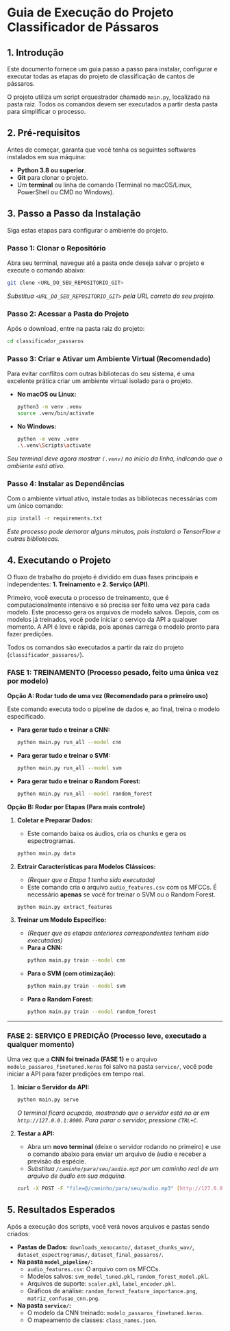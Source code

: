# Guia de Execução do Projeto Classificador de Pássaros

## 1. Introdução

Este documento fornece um guia passo a passo para instalar, configurar e executar todas as etapas do projeto de classificação de cantos de pássaros.

O projeto utiliza um script orquestrador chamado `main.py`, localizado na pasta raiz. Todos os comandos devem ser executados a partir desta pasta para simplificar o processo.

## 2. Pré-requisitos

Antes de começar, garanta que você tenha os seguintes softwares instalados em sua máquina:

* **Python 3.8 ou superior**.
* **Git** para clonar o projeto.
* Um **terminal** ou linha de comando (Terminal no macOS/Linux, PowerShell ou CMD no Windows).

## 3. Passo a Passo da Instalação

Siga estas etapas para configurar o ambiente do projeto.

### Passo 1: Clonar o Repositório

Abra seu terminal, navegue até a pasta onde deseja salvar o projeto e execute o comando abaixo:
```bash
git clone <URL_DO_SEU_REPOSITORIO_GIT>
```
*Substitua `<URL_DO_SEU_REPOSITORIO_GIT>` pela URL correta do seu projeto.*

### Passo 2: Acessar a Pasta do Projeto

Após o download, entre na pasta raiz do projeto:
```bash
cd classificador_passaros
```

### Passo 3: Criar e Ativar um Ambiente Virtual (Recomendado)

Para evitar conflitos com outras bibliotecas do seu sistema, é uma excelente prática criar um ambiente virtual isolado para o projeto.

* **No macOS ou Linux:**
    ```bash
    python3 -m venv .venv
    source .venv/bin/activate
    ```

* **No Windows:**
    ```bash
    python -m venv .venv
    .\.venv\Scripts\activate
    ```
*Seu terminal deve agora mostrar `(.venv)` no início da linha, indicando que o ambiente está ativo.*

### Passo 4: Instalar as Dependências

Com o ambiente virtual ativo, instale todas as bibliotecas necessárias com um único comando:
```bash
pip install -r requirements.txt
```
*Este processo pode demorar alguns minutos, pois instalará o TensorFlow e outras bibliotecas.*

## 4. Executando o Projeto

O fluxo de trabalho do projeto é dividido em duas fases principais e independentes: **1. Treinamento** e **2. Serviço (API)**.

Primeiro, você executa o processo de treinamento, que é computacionalmente intensivo e só precisa ser feito uma vez para cada modelo. Este processo gera os arquivos de modelo salvos. Depois, com os modelos já treinados, você pode iniciar o serviço da API a qualquer momento. A API é leve e rápida, pois apenas carrega o modelo pronto para fazer predições.

Todos os comandos são executados a partir da raiz do projeto (`classificador_passaros/`).

### FASE 1: TREINAMENTO (Processo pesado, feito uma única vez por modelo)

**Opção A: Rodar tudo de uma vez (Recomendado para o primeiro uso)**

Este comando executa todo o pipeline de dados e, ao final, treina o modelo especificado.

* **Para gerar tudo e treinar a CNN:**
    ```bash
    python main.py run_all --model cnn
    ```
* **Para gerar tudo e treinar o SVM:**
    ```bash
    python main.py run_all --model svm
    ```
* **Para gerar tudo e treinar o Random Forest:**
    ```bash
    python main.py run_all --model random_forest
    ```

**Opção B: Rodar por Etapas (Para mais controle)**

1.  **Coletar e Preparar Dados:**
    * Este comando baixa os áudios, cria os chunks e gera os espectrogramas.
    ```bash
    python main.py data
    ```

2.  **Extrair Características para Modelos Clássicos:**
    * *(Requer que a Etapa 1 tenha sido executada)*
    * Este comando cria o arquivo `audio_features.csv` com os MFCCs. É necessário **apenas** se você for treinar o SVM ou o Random Forest.
    ```bash
    python main.py extract_features
    ```

3.  **Treinar um Modelo Específico:**
    * *(Requer que as etapas anteriores correspondentes tenham sido executadas)*
    * **Para a CNN:**
        ```bash
        python main.py train --model cnn
        ```
    * **Para o SVM (com otimização):**
        ```bash
        python main.py train --model svm
        ```
    * **Para o Random Forest:**
        ```bash
        python main.py train --model random_forest
        ```

---
### FASE 2: SERVIÇO E PREDIÇÃO (Processo leve, executado a qualquer momento)

Uma vez que a **CNN foi treinada (FASE 1)** e o arquivo `modelo_passaros_finetuned.keras` foi salvo na pasta `service/`, você pode iniciar a API para fazer predições em tempo real.

1.  **Iniciar o Servidor da API:**
    ```bash
    python main.py serve
    ```
    *O terminal ficará ocupado, mostrando que o servidor está no ar em `http://127.0.0.1:8000`. Para parar o servidor, pressione `CTRL+C`.*

2.  **Testar a API:**
    * Abra um **novo terminal** (deixe o servidor rodando no primeiro) e use o comando abaixo para enviar um arquivo de áudio e receber a previsão da espécie.
    * *Substitua `/caminho/para/seu/audio.mp3` por um caminho real de um arquivo de áudio em sua máquina.*
    ```bash
    curl -X POST -F "file=@/caminho/para/seu/audio.mp3" [http://127.0.0.1:8000/predict/](http://127.0.0.1:8000/predict/)
    ```

## 5. Resultados Esperados

Após a execução dos scripts, você verá novos arquivos e pastas sendo criados:
* **Pastas de Dados:** `downloads_xenocanto/`, `dataset_chunks_wav/`, `dataset_espectrogramas/`, `dataset_final_passaros/`.
* **Na pasta `model_pipeline/`:**
    * `audio_features.csv`: O arquivo com os MFCCs.
    * Modelos salvos: `svm_model_tuned.pkl`, `random_forest_model.pkl`.
    * Arquivos de suporte: `scaler.pkl`, `label_encoder.pkl`.
    * Gráficos de análise: `random_forest_feature_importance.png`, `matriz_confusao_cnn.png`.
* **Na pasta `service/`:**
    * O modelo da CNN treinado: `modelo_passaros_finetuned.keras`.
    * O mapeamento de classes: `class_names.json`.